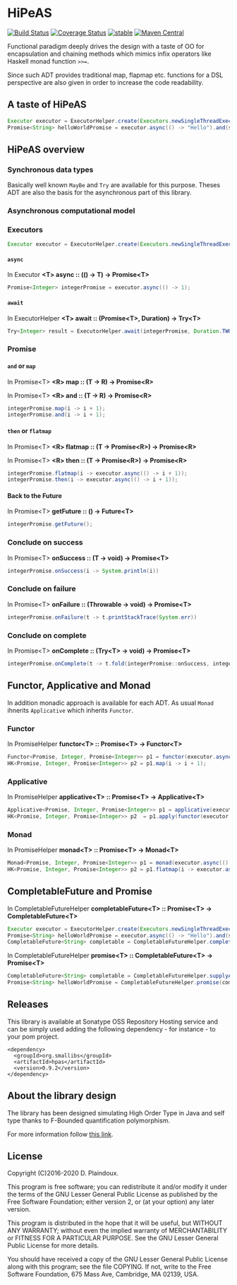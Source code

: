 # HiPeAS

[![Build Status](https://travis-ci.org/d-plaindoux/hpas.svg?branch=master)](https://travis-ci.org/d-plaindoux/hpas)
[![Coverage Status](https://coveralls.io/repos/github/d-plaindoux/hpas/badge.svg?branch=master)](https://coveralls.io/github/d-plaindoux/hpas?branch=master)
[![stable](http://badges.github.io/stability-badges/dist/stable.svg)](http://github.com/badges/stability-badges)
[![Maven Central](https://img.shields.io/maven-central/v/org.smallibs/hpas.svg)](http://search.maven.org/#artifactdetails%7Corg.smallibs%7Chpas%7C0.5%7Cjar)

Functional paradigm deeply drives the design with a taste of OO for encapsulation and chaining methods which mimics infix
operators like Haskell monad function `>>=`.

Since such ADT provides traditional map, flapmap etc. functions for a DSL perspective are also given in order to increase the code readability.

## A taste of HiPeAS

```java
Executor executor = ExecutorHelper.create(Executors.newSingleThreadExecutor());
Promise<String> helloWorldPromise = executor.async(() -> "Hello").and(s -> s + " world!")
```

## HiPeAS overview

### Synchronous data types

Basically well known `MayBe` and `Try` are available for this purpose. Theses ADT are also the basis for the asynchronous part
of this library.

### Asynchronous computational model

### Executors

```java
Executor executor = ExecutorHelper.create(Executors.newSingleThreadExecutor());
```

#### `async`

In Executor **&lt;T&gt; async :: (() -> T) &rarr; Promise&lt;T&gt;**

```java
Promise<Integer> integerPromise = executor.async(() -> 1);
```

#### `await`

In ExecutorHelper **&lt;T&gt; await :: (Promise&lt;T&gt;, Duration) &rarr; Try&lt;T&gt;**

```java
Try<Integer> result = ExecutorHelper.await(integerPromise, Duration.TWO_SECONDS);
```

### Promise

#### `and` or `map` 

In Promise&lt;T&gt; **&lt;R&gt; map :: (T &rarr; R) &rarr; Promise&lt;R&gt;**

In Promise&lt;T&gt; **&lt;R&gt; and :: (T &rarr; R) &rarr; Promise&lt;R&gt;**

```java
integerPromise.map(i -> i + 1);
integerPromise.and(i -> i + 1);
```

#### `then` or `flatmap`

In Promise&lt;T&gt; **&lt;R&gt; flatmap :: (T &rarr; Promise&lt;R&gt;) &rarr; Promise&lt;R&gt;**

In Promise&lt;T&gt; **&lt;R&gt; then :: (T &rarr; Promise&lt;R&gt;) &rarr; Promise&lt;R&gt;**

```java
integerPromise.flatmap(i -> executor.async(() -> i + 1));
integerPromise.then(i -> executor.async(() -> i + 1));
```

#### Back to the Future

In Promise&lt;T&gt; **getFuture :: () &rarr; Future&lt;T&gt;**

```java
integerPromise.getFuture();
```
 
### Conclude on success

In Promise&lt;T&gt; **onSuccess :: (T &rarr; void) &rarr; Promise&lt;T&gt;**

```java
integerPromise.onSuccess(i -> System.println(i))
```

### Conclude on failure

In Promise&lt;T&gt; **onFailure :: (Throwable &rarr; void) &rarr; Promise&lt;T&gt;**

```java
integerPromise.onFailure(t -> t.printStackTrace(System.err))
```

### Conclude on complete

In Promise&lt;T&gt; **onComplete :: (Try&lt;T&gt; &rarr; void) &rarr; Promise&lt;T&gt;**

```java
integerPromise.onComplete(t -> t.fold(integerPromise::onSuccess, integerPromise::onFailure));
```

## Functor, Applicative and Monad

In addition monadic approach is available for each ADT. As usual `Monad` ihnerits `Applicative` which inherits `Functor`.

### Functor

In PromiseHelper **functor&lt;T&gt; :: Promise&lt;T&gt; → Functor&lt;T&gt;**

```java
Functor<Promise, Integer, Promise<Integer>> p1 = functor(executor.async(() -> 1));
HK<Promise, Integer, Promise<Integer>> p2 = p1.map(i -> i + 1);
```
### Applicative

In PromiseHelper **applicative&lt;T&gt; :: Promise&lt;T&gt; → Applicative&lt;T&gt;**

```java
Applicative<Promise, Integer, Promise<Integer>> p1 = applicative(executor.async(() -> 1));
HK<Promise, Integer, Promise<Integer>> p2  = p1.apply(functor(executor.async(() -> i -> i + 1)));
```
### Monad

In PromiseHelper **monad&lt;T&gt; :: Promise&lt;T&gt; → Monad&lt;T&gt;**

```java
Monad<Promise, Integer, Promise<Integer>> p1 = monad(executor.async(() -> 1));
HK<Promise, Integer, Promise<Integer>> p2 = p1.flatmap(i -> executor.async(() -> i + 1));
```

## CompletableFuture and Promise

In CompletableFutureHelper **completableFuture&lt;T&gt; :: Promise&lt;T&gt; → CompletableFuture&lt;T&gt;**

```java
Executor executor = ExecutorHelper.create(Executors.newSingleThreadExecutor());
Promise<String> helloWorldPromise = executor.async(() -> "Hello").and(s -> s + " world!");
CompletableFuture<String> completable = CompletableFutureHelper.completableFuture(helloWorldPromise);
```

In CompletableFutureHelper **promise&lt;T&gt; :: CompletableFuture&lt;T&gt; → Promise&lt;T&gt;**

```java
CompletableFuture<String> completable = CompletableFutureHelper.supplyAsync(() -> "Hello World");
Promise<String> helloWorldPromise = CompletableFutureHelper.promise(completable);
```

## Releases

This library is available at Sonatype OSS Repository Hosting service and can be simply used adding the following 
dependency - for instance - to your pom project.

```
<dependency>
  <groupId>org.smallibs</groupId>
  <artifactId>hpas</artifactId>
  <version>0.9.2</version>
</dependency>
```

## About the library design 

The library has been designed simulating High Order Type in Java and self type thanks to F-Bounded quantification polymorphism. 

For more information follow [this link](https://gist.github.com/jdegoes/6842d471e7b8849f90d5bb5644ecb3b2).

## License

Copyright (C)2016-2020 D. Plaindoux.

This program is  free software; you can redistribute  it and/or modify
it  under the  terms  of  the GNU  Lesser  General  Public License  as
published by  the Free Software  Foundation; either version 2,  or (at
your option) any later version.

This program  is distributed in the  hope that it will  be useful, but
WITHOUT   ANY  WARRANTY;   without  even   the  implied   warranty  of
MERCHANTABILITY  or FITNESS  FOR  A PARTICULAR  PURPOSE.  See the  GNU
Lesser General Public License for more details.

You  should have  received a  copy of  the GNU  Lesser General  Public
License along with  this program; see the file COPYING.  If not, write
to the  Free Software Foundation,  675 Mass Ave, Cambridge,  MA 02139,
USA.

